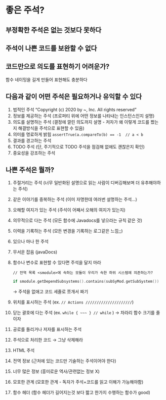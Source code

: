 # 좋은 주석?

## 부정확한 주석은 없는 것보다 못하다

## 주석이 나쁜 코드를 보완할 수 없다

## 코드만으로 의도를 표현하기 어려운가?

함수 네이밍을 길게 만들어 표현해도 충분하다

## 다음과 같이 어떤 주석은 필요하거나 유익할 수 있다

1. 법적인 주석 “Copyright (c) 2020 by ~, Inc. All rights reserved”
2. 정보를 제공하는 주석 (프로퍼티 위에 어떤 정보를 나타내는 인스턴스인지 설명)
3. 의도를 설명하는 주석 (결정에 깔린 의도까지 설명 - 저자가 왜 이렇게 코드를 짰는지 해결방식을 주석으로 표현할 수 있음)
4. 의미를 명료하게 밝힘 `assertTrue(a.compareTo(b) == -1  // a < b`
5. 결과를 경고하는 주석 
6. TODO 주석  (단, 주기적으로 TODO 주석을 점검해 없애도 괜찮은지 확인)
7. 중요성을 강조하는 주석

## 나쁜 주석은 뭘까?

1. 주절거리는 주석 (너무 일반화된 설명으로 읽는 사람이 디버깅해보며 더 유추해야하는 주석)
2. 같은 이야기를 중복하는 주석 (이미 자명한데 여러번 설명하는 주석...)
3. 오해할 여지가 있는 주석 (주석이 어째서 오해의 여지가 있는지)
4. 의무적으로 다는 주석 (모든 함수에 Javadocs를 넣으라는 규칙 같은 것)
5. 이력을 기록하는 주석 (모든 변경을 기록하는 로그같은 느낌;;)
6. 있으나 마나 한 주석
7. 무서운 잡음 (javaDocs)
8. 함수나 변수로 표현할 수 있다면 주석을 달지 마라
    
    `// 전역 목록 <smodule>에 속하는 모듈이 우리가 속한 하위 시스템에 의존하는가?`
    
    ```swift
    if smodule.getDependSubsystems().contains(subSyMod.getSubSystem()) {}
    ```
    
    → 주석을 없애고 코드 세줄로 쪼개서 짜기
    
9. 위치를 표시하는 주석 (ex. `// Actions /////////////////////`)
10. 닫는 괄호에 다는 주석 (ex. `while { ~~~ } // while` ) → 차라리 함수 크기를 줄이자
11. 공로를 돌리거나 저자를 표시하는 주석
12. 주석으로 처리한 코드 → 그냥 삭제해라
13. HTML 주석
14. 전역 정보 (근처에 있는 코드만 기술하는 주석이어야 한다)
15. 너무 많은 정보 (흥미로운 역사/관련없는 정보 X)
16. 모호한 관계 (모호한 관계 - 독자가 주석+코드를 읽고 이해가 가능해야함)
17. 함수 헤더 (함수 헤더가 길어지는것 보다 짧고 한가지 수행하는 함수가 good)